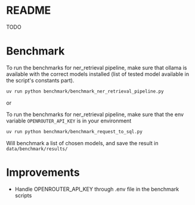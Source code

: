 # README

TODO


# Benchmark

To run the benchmarks for ner_retrieval pipeline, make sure that ollama is available with the correct models installed (list of tested model available in the script's constants part).
```sh
uv run python benchmark/benchmark_ner_retrieval_pipeline.py
```

or

To run the benchmarks for ner_retrieval pipeline, make sure that the env variable `OPENROUTER_API_KEY` is in your environment

```sh
uv run python benchmark/benchmark_request_to_sql.py
```

Will benchmark a list of chosen models, and save the result in `data/benchmark/results/`


# Improvements

- Handle OPENROUTER_API_KEY through .env file in the benchmark scripts
